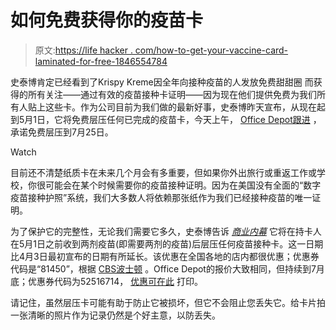 # 如何免费获得你的疫苗卡

> 原文:[https://life hacker . com/how-to-get-your-vaccine-card-laminated-for-free-1846554784](https://lifehacker.com/how-to-get-your-vaccine-card-laminated-for-free-1846554784)

史泰博肯定已经看到了Krispy Kreme因全年向接种疫苗的人发放免费甜甜圈 而获得的所有关注——通过有效的疫苗接种卡证明——因为现在他们提供免费为我们所有人贴上这些卡。作为公司目前为我们做的最新好事，史泰博昨天宣布，从现在起到5月1日，它将免费层压任何已完成的疫苗卡，今天上午， [Office Depot跟进](https://www.local10.com/news/local/2021/03/26/office-depot-follows-staples-in-offering-free-lamination-for-covid-19-vaccination-card/) ，承诺免费层压到7月25日。

Watch

目前还不清楚纸质卡在未来几个月会有多重要，但如果你外出旅行或重返工作或学校，你很可能会在某个时候需要你的疫苗接种证明。因为在美国没有全面的“数字疫苗接种护照”系统，我们大多数人将依赖那张纸作为我们已经接种疫苗的唯一证明。

为了保护它的完整性，无论我们需要它多久，史泰博告诉 [*商业内幕*](https://www.businessinsider.com/staples-will-laminate-covid-vaccine-cards-for-free-2021-3) 它将在持卡人在5月1日之前收到两剂疫苗(即需要两剂的疫苗)后层压任何疫苗接种卡。这一日期比4月3日最初宣布的日期有所延长。该优惠在全国各地的店内都很优惠；优惠券代码是“81450”，根据 [CBS波士顿](https://boston.cbslocal.com/2021/03/16/laminate-covid-vaccine-card-staples-free/) 。Office Depot的报价大致相同，但持续到7月底；优惠券代码为52516714， [优惠可在此](https://media.officedepot.com/image/upload/v1616624545/content/od/tiles/2021/week_14/free_covid-19_lamination.pdf?cm_sp=services-_-covid-19_lamination_free-_-print-and-copy_same-day-printing_main_2_0_0&promo_name=services&promo_id=services-covid-19-lamination&promo_creative=covid-19_lamination&promo_position=print-and-copy_same-day-printing_main_2_0_0) 打印。

请记住，虽然层压卡可能有助于防止它被损坏，但它不会阻止您丢失它。给卡片拍一张清晰的照片作为记录仍然是个好主意，以防丢失。